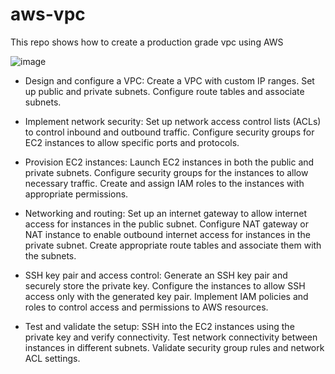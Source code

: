 # aws-vpc
This repo shows how to create a production grade vpc using AWS

![image](https://github.com/sathishkumar-2001/aws-vpc/assets/126504329/dcc6cf3e-e272-473a-ac1c-bf8fee8195c7)

- Design and configure a VPC: Create a VPC with custom IP ranges. Set up public and private subnets. Configure route tables and associate subnets.

- Implement network security: Set up network access control lists (ACLs) to control inbound and outbound traffic. Configure security groups for EC2 instances to allow specific ports and protocols.

- Provision EC2 instances: Launch EC2 instances in both the public and private subnets. Configure security groups for the instances to allow necessary traffic. Create and assign IAM roles to the instances with appropriate permissions.

- Networking and routing: Set up an internet gateway to allow internet access for instances in the public subnet. Configure NAT gateway or NAT instance to enable outbound internet access for instances in the private subnet. Create appropriate route tables and associate them with the subnets.

- SSH key pair and access control: Generate an SSH key pair and securely store the private key. Configure the instances to allow SSH access only with the generated key pair. Implement IAM policies and roles to control access and permissions to AWS resources.

- Test and validate the setup: SSH into the EC2 instances using the private key and verify connectivity. Test network connectivity between instances in different subnets. Validate security group rules and network ACL settings.
